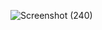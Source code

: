 ![Screenshot (240)](https://github.com/user-attachments/assets/ee01a097-d6a3-400c-a378-197bdbe918c9)
